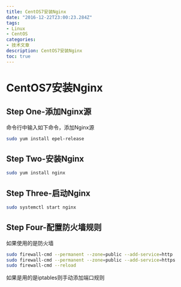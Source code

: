 ```yaml
---
title: CentOS7安装Nginx
date: "2016-12-22T23:00:23.284Z"
tags: 
- Linux
- CentOS
categories:
- 技术文章
description: CentOS7安装Nginx
toc: true
---
```


# CentOS7安装Nginx

## Step One-添加Nginx源

命令行中输入如下命令，添加Nginx源

```bash
sudo yum install epel-release
```

## Step Two-安装Nginx

```bash
sudo yum install nginx
```

## Step Three-启动Nginx

```bash
sudo systemctl start nginx
```

## Step Four-配置防火墙规则

如果使用的是防火墙

```bash
sudo firewall-cmd --permanent --zone=public --add-service=http 
sudo firewall-cmd --permanent --zone=public --add-service=https
sudo firewall-cmd --reload
```

如果是用的是iptables则手动添加端口规则
